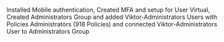 Installed Mobile authentication, Created MFA and setup for User Virtual,  Created Administrators Group and added Viktor-Administrators Users with Policies Administrators (918 Policies) and connected Viktor-Administrators User to Administrators Group

